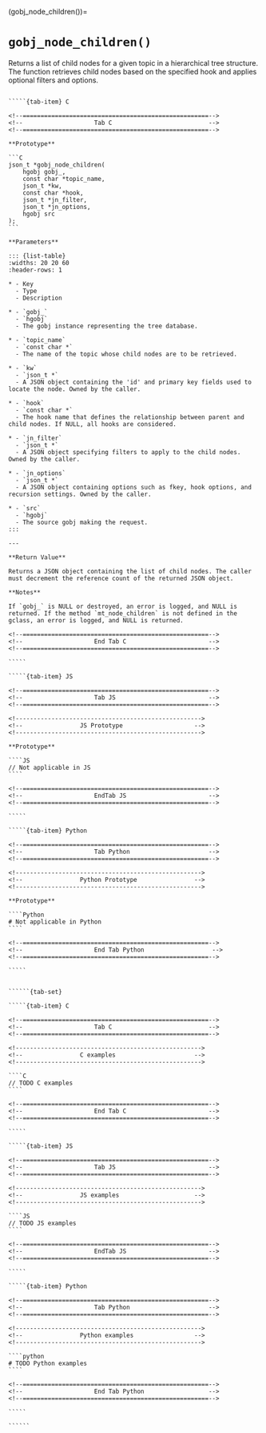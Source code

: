 <!-- ============================================================== -->
(gobj_node_children())=
# `gobj_node_children()`
<!-- ============================================================== -->

Returns a list of child nodes for a given topic in a hierarchical tree structure. The function retrieves child nodes based on the specified hook and applies optional filters and options.

<!------------------------------------------------------------>
<!--                    Prototypes                          -->
<!------------------------------------------------------------>

``````{tab-set}

`````{tab-item} C

<!--====================================================-->
<!--                    Tab C                           -->
<!--====================================================-->

**Prototype**

```C
json_t *gobj_node_children(
    hgobj gobj_,
    const char *topic_name,
    json_t *kw,
    const char *hook,
    json_t *jn_filter,
    json_t *jn_options,
    hgobj src
);
```

**Parameters**

::: {list-table}
:widths: 20 20 60
:header-rows: 1

* - Key
  - Type
  - Description

* - `gobj_`
  - `hgobj`
  - The gobj instance representing the tree database.

* - `topic_name`
  - `const char *`
  - The name of the topic whose child nodes are to be retrieved.

* - `kw`
  - `json_t *`
  - A JSON object containing the 'id' and primary key fields used to locate the node. Owned by the caller.

* - `hook`
  - `const char *`
  - The hook name that defines the relationship between parent and child nodes. If NULL, all hooks are considered.

* - `jn_filter`
  - `json_t *`
  - A JSON object specifying filters to apply to the child nodes. Owned by the caller.

* - `jn_options`
  - `json_t *`
  - A JSON object containing options such as fkey, hook options, and recursion settings. Owned by the caller.

* - `src`
  - `hgobj`
  - The source gobj making the request.
:::

---

**Return Value**

Returns a JSON object containing the list of child nodes. The caller must decrement the reference count of the returned JSON object.

**Notes**

If `gobj_` is NULL or destroyed, an error is logged, and NULL is returned. If the method `mt_node_children` is not defined in the gclass, an error is logged, and NULL is returned.

<!--====================================================-->
<!--                    End Tab C                       -->
<!--====================================================-->

`````

`````{tab-item} JS

<!--====================================================-->
<!--                    Tab JS                          -->
<!--====================================================-->

<!---------------------------------------------------->
<!--                JS Prototype                    -->
<!---------------------------------------------------->

**Prototype**

````JS
// Not applicable in JS
````

<!--====================================================-->
<!--                    EndTab JS                       -->
<!--====================================================-->

`````

`````{tab-item} Python

<!--====================================================-->
<!--                    Tab Python                      -->
<!--====================================================-->

<!---------------------------------------------------->
<!--                Python Prototype                -->
<!---------------------------------------------------->

**Prototype**

````Python
# Not applicable in Python
````

<!--====================================================-->
<!--                    End Tab Python                   -->
<!--====================================================-->

`````

``````

<!------------------------------------------------------------>
<!--                    Examples                            -->
<!------------------------------------------------------------>

```````{dropdown} Examples

``````{tab-set}

`````{tab-item} C

<!--====================================================-->
<!--                    Tab C                           -->
<!--====================================================-->

<!---------------------------------------------------->
<!--                C examples                      -->
<!---------------------------------------------------->

````C
// TODO C examples
````

<!--====================================================-->
<!--                    End Tab C                       -->
<!--====================================================-->

`````

`````{tab-item} JS

<!--====================================================-->
<!--                    Tab JS                          -->
<!--====================================================-->

<!---------------------------------------------------->
<!--                JS examples                     -->
<!---------------------------------------------------->

````JS
// TODO JS examples
````

<!--====================================================-->
<!--                    EndTab JS                       -->
<!--====================================================-->

`````

`````{tab-item} Python

<!--====================================================-->
<!--                    Tab Python                      -->
<!--====================================================-->

<!---------------------------------------------------->
<!--                Python examples                 -->
<!---------------------------------------------------->

````python
# TODO Python examples
````

<!--====================================================-->
<!--                    End Tab Python                  -->
<!--====================================================-->

`````

``````

```````
